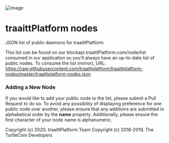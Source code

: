 ![image](https://github.com/traaittPlatform/traaittPlatform/blob/master/include/traaittPlatform.png)

# traaittPlatform nodes

JSON list of public daemons for traaittPlatform.

This list can be found on our blockapi.traaittPlatform.com/node/list consumed in our application so you'll always have an up-to-date list of public nodes. To consume the list (mirror), URL: https://raw.githubusercontent.com/traaittplatform/traaittplatform-nodes/master/traaittplatform-nodes.json

### Adding a New Node

If you would like to add your public node to the list, please submit a Pull Request to do so. To avoid any possibility of displaying preference for one public node over another, please ensure that any additions are submitted in alphabetical order by the **name** property. Additionally, please ensure the first character of your node name is alphanumeric.

Copyright (c) 2020, traaittPlatform Team
Copyright (c) 2018-2019, The TurtleCoin Developers
